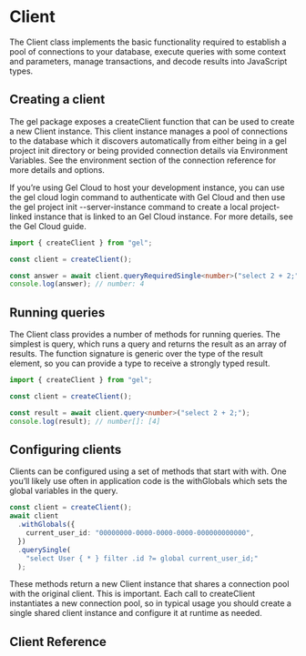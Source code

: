 # Client

The Client class implements the basic functionality required to establish a pool of connections to your database, execute queries with some context and parameters, manage transactions, and decode results into JavaScript types.

## Creating a client

The gel package exposes a createClient function that can be used to create a new Client instance. This client instance manages a pool of connections to the database which it discovers automatically from either being in a gel project init directory or being provided connection details via Environment Variables. See the environment section of the connection reference for more details and options.

If you’re using Gel Cloud to host your development instance, you can use the gel cloud login command to authenticate with Gel Cloud and then use the gel project init --server-instance <instance-name> command to create a local project-linked instance that is linked to an Gel Cloud instance. For more details, see the Gel Cloud guide.

```typescript
import { createClient } from "gel";

const client = createClient();

const answer = await client.queryRequiredSingle<number>("select 2 + 2;");
console.log(answer); // number: 4
```

## Running queries

The Client class provides a number of methods for running queries. The simplest is query, which runs a query and returns the result as an array of results. The function signature is generic over the type of the result element, so you can provide a type to receive a strongly typed result.

```typescript
import { createClient } from "gel";

const client = createClient();

const result = await client.query<number>("select 2 + 2;");
console.log(result); // number[]: [4]
```

## Configuring clients

Clients can be configured using a set of methods that start with with. One you’ll likely use often in application code is the withGlobals which sets the global variables in the query.

```typescript
const client = createClient();
await client
  .withGlobals({
    current_user_id: "00000000-0000-0000-0000-000000000000",
  })
  .querySingle(
    "select User { * } filter .id ?= global current_user_id;"
  );
```

These methods return a new Client instance that shares a connection pool with the original client. This is important. Each call to createClient instantiates a new connection pool, so in typical usage you should create a single shared client instance and configure it at runtime as needed.

## Client Reference

